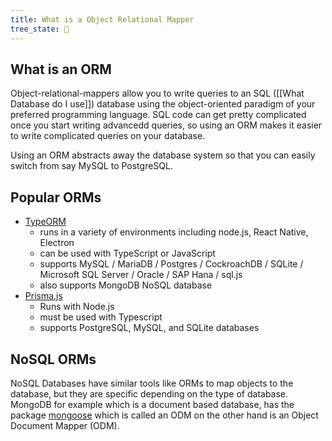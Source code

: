 ```yaml
---
title: What is a Object Relational Mapper
tree_state: 🌱
---
```


## What is an ORM
Object-relational-mappers allow you to write queries to an SQL ([[What Database do I use]]) database using the object-oriented paradigm of your preferred programming language. SQL code can get pretty complicated once you start writing advancedd queries, so using an ORM makes it easier to write complicated queries on your database.

Using an ORM abstracts away the database system so that you can easily switch from say MySQL to PostgreSQL.



## Popular ORMs
- [TypeORM](https://typeorm.io/#/) 
	- runs in a variety of environments including node.js, React Native, Electron
	- can be used with TypeScript or JavaScript
	- supports MySQL / MariaDB / Postgres / CockroachDB / SQLite / Microsoft SQL Server / Oracle / SAP Hana / sql.js
	-  also supports MongoDB NoSQL database
- [Prisma.js](https://www.prisma.io/)
	- Runs with Node.js
	- must be used with Typescript
	- supports PostgreSQL, MySQL, and SQLite databases


## NoSQL ORMs
NoSQL Databases have similar tools like ORMs to map objects to the database, but they are specific depending on the type of database. MongoDB for example which is a document based database, has the package [mongoose](https://mongoosejs.com/) which is called an ODM on the other hand is an Object Document Mapper (ODM).